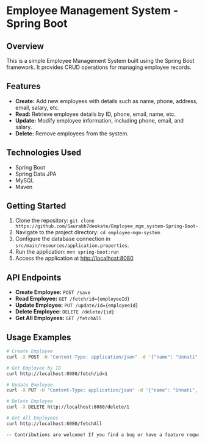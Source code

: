 # Employee Management System - Spring Boot

## Overview
This is a simple Employee Management System built using the Spring Boot framework. It provides CRUD operations for managing employee records.

## Features
- **Create:** Add new employees with details such as name, phone, address, email, salary, etc.
- **Read:** Retrieve employee details by ID, phone, email, name, etc.
- **Update:** Modify employee information, including phone, email, and salary.
- **Delete:** Remove employees from the system.

## Technologies Used
- Spring Boot
- Spring Data JPA
- MySQL
- Maven

## Getting Started
1. Clone the repository: `git clone https://github.com/Saurabh7deokate/Employee_mgm_system-Spring-Boot-`
2. Navigate to the project directory: `cd employee-mgm-system`
3. Configure the database connection in `src/main/resources/application.properties`.
4. Run the application: `mvn spring-boot:run`
5. Access the application at [http://localhost:8080](http://localhost:8080)

## API Endpoints
- **Create Employee:** `POST /save`
- **Read Employee:** `GET /fetch/id={employeeId}`
- **Update Employee:** `PUT /update/id={employeeId}`
- **Delete Employee:** `DELETE /delete/{id}`
- **Get All Employees:** `GET /fetchAll`

## Usage Examples
```bash
# Create Employee
curl -X POST -H "Content-Type: application/json" -d '{"name": "Unnati", "phone": "1234567890", "email": "unnati@example.com", "salary": 50000.0, "address": "Pune"}' http://localhost:8080/save

# Get Employee by ID
curl http://localhost:8080/fetch/id=1

# Update Employee
curl -X PUT -H "Content-Type: application/json" -d '{"name": "Unnati", "phone": "1234567891", "email": "unnatioak@example.com", "salary": 59000.0, "address": "Mumbai"}' http://localhost:8080/update/id=1

# Delete Employee
curl -X DELETE http://localhost:8080/delete/1

# Get All Employees
curl http://localhost:8080/fetchAll

-- Contributions are welcome! If you find a bug or have a feature request, please open an issue.
